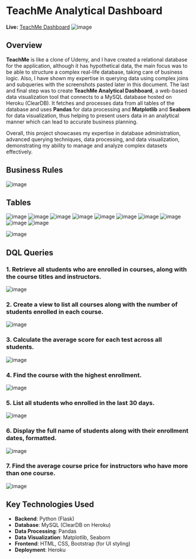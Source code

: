 # **TeachMe Analytical Dashboard**

**Live:** [TeachMe Dashboard](https://teachmestats.netlify.app/)
![image](https://github.com/user-attachments/assets/b2be0497-39ee-42a1-89a6-ae043e9729b1)


## **Overview**
**TeachMe** is like a clone of Udemy, and I have created a relational database for the application, although it has hypothetical data, the main focus was to be able to structure a complex real-life database, taking care of business logic. Also, I have shown my expertise in querying data using complex joins and subqueries with the screenshots pasted later in this document. The last and final step was to create **TeachMe Analytical Dashboard**, a web-based data visualization tool that connects to a MySQL database hosted on Heroku (ClearDB). It fetches and processes data from all tables of the database and uses **Pandas** for data processing and **Matplotlib** and **Seaborn** for data visualization, thus helping to present users data in an analytical manner which can lead to accurate business planning. 

Overall, this project showcases my expertise in database administration, advanced querying techniques, data processing, and data visualization, demonstrating my ability to manage and analyze complex datasets effectively.

## Business Rules
![image](https://github.com/user-attachments/assets/7db9ab08-a349-4b42-8d5e-210ae3b6864c)

## Tables
![image](https://github.com/user-attachments/assets/ef5aaa23-b760-450a-8baa-521483f83524)
![image](https://github.com/user-attachments/assets/4839e9be-5ac7-4fd7-b152-c8e61e2ebb51)
![image](https://github.com/user-attachments/assets/0a5ab28e-850c-4052-8158-364afaf7929a)
![image](https://github.com/user-attachments/assets/37bd07e9-c1d0-44a1-af2c-833d40ee72e0)
![image](https://github.com/user-attachments/assets/f2838545-cd64-421e-988e-8178b55f0705)
![image](https://github.com/user-attachments/assets/a1ba7bce-9177-42b2-b7f5-f377330f05f3)
![image](https://github.com/user-attachments/assets/5c593b7c-3f6b-48fa-a7fd-3e1a9dc127b2)
![image](https://github.com/user-attachments/assets/76e76c7a-ac41-429c-8846-b942ccc881d7)
![image](https://github.com/user-attachments/assets/59664f48-62ac-4b41-95e0-da1d2c63d266)
![image](https://github.com/user-attachments/assets/c0153963-e78b-407b-b027-67fc9c7afe41)

![image](https://github.com/user-attachments/assets/fae35539-1e89-482d-b008-859f967b0b19)

## DQL Queries
### 1. Retrieve all students who are enrolled in courses, along with the course titles and instructors.
![image](https://github.com/user-attachments/assets/deeef541-7e33-4614-8888-df9c83d4d7e2)


### 2. Create a view to list all courses along with the number of students enrolled in each course.
![image](https://github.com/user-attachments/assets/8e690441-cad2-4b07-8417-8a272453d46c)

### 3. Calculate the average score for each test across all students.
![image](https://github.com/user-attachments/assets/39c0f1f1-d9bc-4760-bf80-770dee5634f4)

### 4. Find the course with the highest enrollment.
![image](https://github.com/user-attachments/assets/02a4be57-1ef0-44f0-95b5-55e9068eba87)

### 5. List all students who enrolled in the last 30 days.
![image](https://github.com/user-attachments/assets/eef4429e-c5a1-454e-a9da-cf065b9231b0)

### 6. Display the full name of students along with their enrollment dates, formatted.
![image](https://github.com/user-attachments/assets/2532d440-4e51-42a7-b246-1cf934320c11)

### 7. Find the average course price for instructors who have more than one course.
![image](https://github.com/user-attachments/assets/48ca9073-ecb5-4cef-ac1c-4cc42001ef04)

## **Key Technologies Used**
- **Backend**: Python (Flask)
- **Database**: MySQL (ClearDB on Heroku)
- **Data Processing**: Pandas
- **Data Visualization**: Matplotlib, Seaborn
- **Frontend**: HTML, CSS, Bootstrap (for UI styling)
- **Deployment**: Heroku

